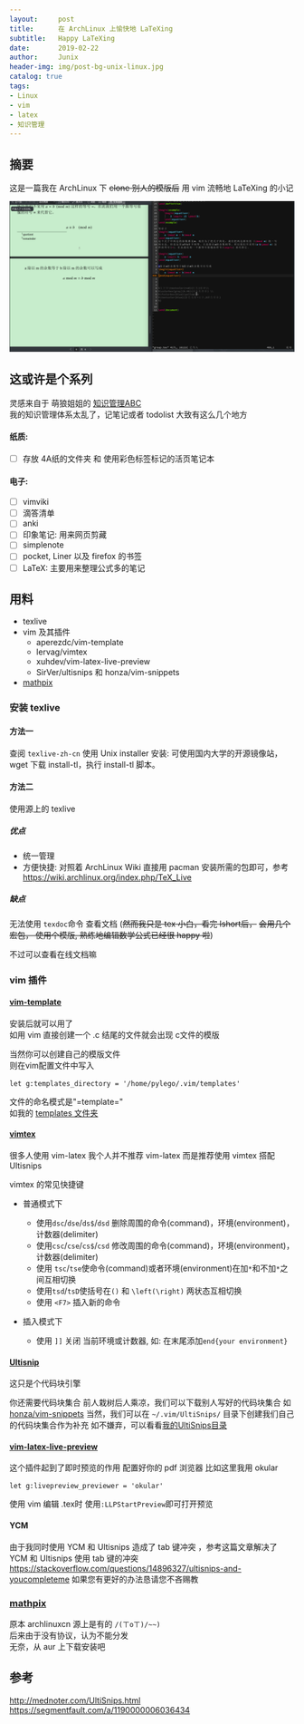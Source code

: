 ```yaml
---
layout:     post
title:      在 ArchLinux 上愉快地 LaTeXing
subtitle:   Happy LaTeXing
date:       2019-02-22
author:     Junix
header-img: img/post-bg-unix-linux.jpg
catalog: true
tags:
- Linux
- vim
- latex
- 知识管理
---
```


## 摘要
这是一篇我在 ArchLinux 下 ~~clone 别人的模版后~~ 用 vim 流畅地 LaTeXing 的小记

![效果图](../img/latexing.gif)

## 这或许是个系列

灵感来自于 萌狼姐姐的 [知识管理ABC](https://blog.yoitsu.moe/life/knowledge_manage_0.html)  
我的知识管理体系太乱了，记笔记或者 todolist 大致有这么几个地方

#### 纸质:
* [ ] 存放 4A纸的文件夹 和 使用彩色标签标记的活页笔记本
#### 电子:
* [ ] vimviki 
* [ ] 滴答清单
* [ ] anki
* [ ] 印象笔记: 用来网页剪藏
* [ ] simplenote
* [ ] pocket, Liner 以及 firefox 的书签
* [ ] LaTeX: 主要用来整理公式多的笔记

## 用料
* texlive
* vim 及其插件
	* aperezdc/vim-template
	* lervag/vimtex
	* xuhdev/vim-latex-live-preview
	* SirVer/ultisnips 和 honza/vim-snippets
* [mathpix](https://mathpix.com/)

### 安装 texlive
#### 方法一
查阅 `texlive-zh-cn`
使用 Unix installer 安装: 可使用国内大学的开源镜像站，wget 下载 install-tl，执行
install-tl 脚本。

#### 方法二
使用源上的 texlive

##### 优点
* 统一管理
* 方便快捷: 对照着 ArchLinux Wiki 直接用 pacman 安装所需的包即可，参考
  <https://wiki.archlinux.org/index.php/TeX_Live>

##### 缺点
无法使用 `texdoc`命令 查看文档  (~~然而我只是 tex 小白，看完 lshort后，~~
~~会用几个宏包， 使用个模版, 熟练地编辑数学公式已经很 happy 啦~~)

不过可以查看在线文档嘛

### vim 插件
#### [vim-template](https://github.com/aperezdc/vim-template)
安装后就可以用了  
如用 vim 直接创建一个 .c 结尾的文件就会出现 c文件的模版

当然你可以创建自己的模版文件  
则在vim配置文件中写入

```
let g:templates_directory = '/home/pylego/.vim/templates'
```
文件的命名模式是"=template=<pattern>"  
如我的 [templates 文件夹](https://github.com/junyixu/dotfiles/tree/master/vim/templates)


#### [vimtex](https://github.com/lervag/vimtex)
很多人使用 vim-latex 
我个人并不推荐 vim-latex 而是推荐使用 vimtex 搭配 Ultisnips

vimtex 的常见快捷键
* 普通模式下
	- 使用`dsc`/`dse`/`ds$`/`dsd` 删除周围的命令(command)，环境(environment)，计数器(delimiter)
	- 使用`csc`/`cse`/`cs$`/`csd` 修改周围的命令(command)，环境(environment)，计数器(delimiter)
	- 使用 `tsc`/`tse`使命令(command)或者环境(environment)在加`*`和不加`*`之间互相切换
	-  使用`tsd`/`tsD`使括号在`()` 和 `\left(\right)` 两状态互相切换
	- 使用 `<F7>` 插入新的命令


* 插入模式下
	* 使用 `]]` 关闭 当前环境或计数器, 如: 在末尾添加`end{your environment}`

#### [Ultisnip](https://github.com/SirVer/ultisnips)
这只是个代码块引擎

你还需要代码块集合
前人栽树后人乘凉，我们可以下载别人写好的代码块集合 如 [honza/vim-snippets](https://github.com/honza/vim-snippets)
当然，我们可以在 `~/.vim/UltiSnips/` 目录下创建我们自己的代码块集合作为补充
如不嫌弃，可以看看[我的UltiSnips目录](https://github.com/junyixu/dotfiles/tree/master/vim)

#### [vim-latex-live-preview](https://github.com/xuhdev/vim-latex-live-preview)
这个插件起到了即时预览的作用
配置好你的 pdf 浏览器 比如这里我用 okular
```
let g:livepreview_previewer = 'okular'
```
使用 vim 编辑 .tex时 使用`:LLPStartPreview`即可打开预览

#### YCM
由于我同时使用 YCM 和 Ultisnips 造成了 tab 键冲突
，参考这篇文章解决了 YCM 和 Ultisnips 使用 tab 键的冲突
	  <https://stackoverflow.com/questions/14896327/ultisnips-and-youcompleteme>
如果您有更好的办法恳请您不吝赐教

### [mathpix](https://mathpix.com/)
原本 archlinuxcn 源上是有的  `/(ㄒoㄒ)/~~)`  
后来由于没有协议，认为不能分发  
无奈，从 aur 上下载安装吧
	  
## 参考
<http://mednoter.com/UltiSnips.html>
<https://segmentfault.com/a/1190000006036434>
